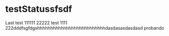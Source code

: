 # testStatussfsdf
Last test 111111 22222 test 1111 222dddfsgfdgshhhhhhhhhhhhhhhhhhhhhhhhhhdasdasasdasdasd
probando
